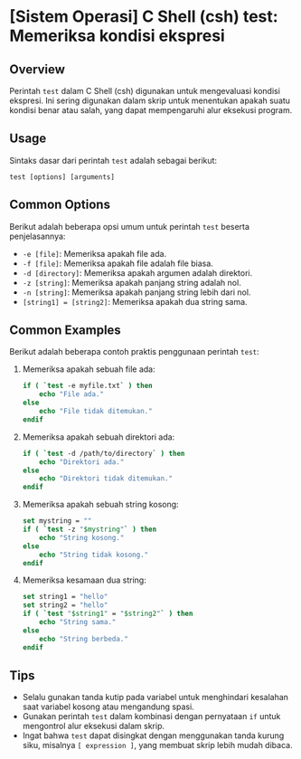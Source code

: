 # [Sistem Operasi] C Shell (csh) test: Memeriksa kondisi ekspresi

## Overview
Perintah `test` dalam C Shell (csh) digunakan untuk mengevaluasi kondisi ekspresi. Ini sering digunakan dalam skrip untuk menentukan apakah suatu kondisi benar atau salah, yang dapat mempengaruhi alur eksekusi program.

## Usage
Sintaks dasar dari perintah `test` adalah sebagai berikut:

```
test [options] [arguments]
```

## Common Options
Berikut adalah beberapa opsi umum untuk perintah `test` beserta penjelasannya:

- `-e [file]`: Memeriksa apakah file ada.
- `-f [file]`: Memeriksa apakah file adalah file biasa.
- `-d [directory]`: Memeriksa apakah argumen adalah direktori.
- `-z [string]`: Memeriksa apakah panjang string adalah nol.
- `-n [string]`: Memeriksa apakah panjang string lebih dari nol.
- `[string1] = [string2]`: Memeriksa apakah dua string sama.

## Common Examples
Berikut adalah beberapa contoh praktis penggunaan perintah `test`:

1. Memeriksa apakah sebuah file ada:
   ```csh
   if ( `test -e myfile.txt` ) then
       echo "File ada."
   else
       echo "File tidak ditemukan."
   endif
   ```

2. Memeriksa apakah sebuah direktori ada:
   ```csh
   if ( `test -d /path/to/directory` ) then
       echo "Direktori ada."
   else
       echo "Direktori tidak ditemukan."
   endif
   ```

3. Memeriksa apakah sebuah string kosong:
   ```csh
   set mystring = ""
   if ( `test -z "$mystring"` ) then
       echo "String kosong."
   else
       echo "String tidak kosong."
   endif
   ```

4. Memeriksa kesamaan dua string:
   ```csh
   set string1 = "hello"
   set string2 = "hello"
   if ( `test "$string1" = "$string2"` ) then
       echo "String sama."
   else
       echo "String berbeda."
   endif
   ```

## Tips
- Selalu gunakan tanda kutip pada variabel untuk menghindari kesalahan saat variabel kosong atau mengandung spasi.
- Gunakan perintah `test` dalam kombinasi dengan pernyataan `if` untuk mengontrol alur eksekusi dalam skrip.
- Ingat bahwa `test` dapat disingkat dengan menggunakan tanda kurung siku, misalnya `[ expression ]`, yang membuat skrip lebih mudah dibaca.
